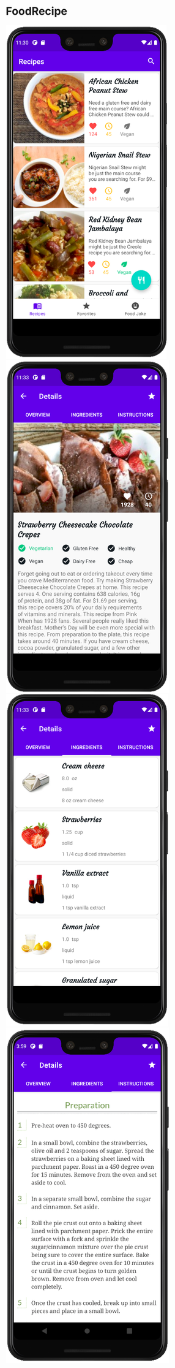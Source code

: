 # FoodRecipe

![Screenshot](/Images/FoodRecipeScrnshots/RecipeList.png)
![Screenshot](/Images/FoodRecipeScrnshots/overview.png)
![Screenshot](/Images/FoodRecipeScrnshots/ingredients.png)
![Screenshot](/Images/FoodRecipeScrnshots/instructions.png)
